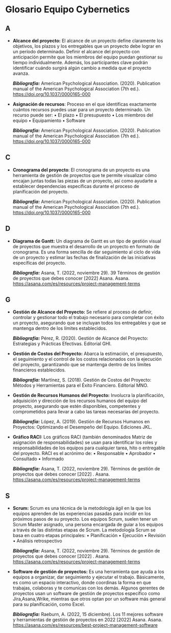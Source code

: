 # Glosario Equipo Cybernetics 

## A

* **Alcance del proyecto:** El alcance de un proyecto define claramente los objetivos, los plazos y los entregables que un proyecto debe lograr en un período determinado. Definir el alcance del proyecto con anticipación permite que los miembros del equipo puedan gestionar su tiempo individualmente. Además, los participantes clave podrán identificar cuándo surgirá algún cambio a medida que el proyecto avanza.

  ***Bibliografía:*** American Psychological Association. (2020). Publication manual of the American Psychological Association (7th ed.). https://doi.org/10.1037/0000165-000


* **Asignación de recursos**: Proceso en el que identificas exactamente cuántos recursos puedes usar para un proyecto determinado. Un recurso puede ser:
•	El plazo
•	El presupuesto
•	Los miembros del equipo
•	Equipamiento
•	Software

  ***Bibliografía:*** American Psychological Association. (2020). Publication manual of the American Psychological Association (7th ed.). https://doi.org/10.1037/0000165-000


## C 


* **Cronograma del proyecto**: El cronograma de un proyecto es una herramienta de gestión de proyectos que te permite visualizar cómo encajan juntas todas las piezas de un proyecto, así como ayudarte a establecer dependencias específicas durante el proceso de planificación del proyecto.

  _**Bibliografía:**_ American Psychological Association. (2020). Publication manual of the American Psychological Association (7th ed.). https://doi.org/10.1037/0000165-000



## D 


* **Diagrama de Gantt:** Un diagrama de Gantt es un tipo de gestión visual de proyectos que muestra el desarrollo de un proyecto en formato de cronograma. Es una forma sencilla de dar seguimiento al ciclo de vida de un proyecto y estimar las fechas de finalización de las iniciativas específicas del proyecto.

  ***Bibliografía:*** Asana, T. (2022, noviembre 29). 39 Términos de gestión de proyectos que debes conocer [2022] Asana. Asana. https://asana.com/es/resources/project-management-terms



## G 

* **Gestión de Alcance del Proyecto:** Se refiere al proceso de definir, controlar y gestionar todo el trabajo necesario para completar con éxito un proyecto, asegurando que se incluyan todos los entregables y que se mantenga dentro de los límites establecidos.

  ***Bibliografía:*** Pérez, R. (2020). Gestión de Alcance del Proyecto: Estrategias y Prácticas Efectivas. Editorial GHI.


* **Gestión de Costos del Proyecto:** Abarca la estimación, el presupuesto, el seguimiento y el control de los costos relacionados con la ejecución del proyecto, garantizando que se mantenga dentro de los límites financieros establecidos.

  ***Bibliografía:*** Martínez, S. (2018). Gestión de Costos del Proyecto: Métodos y Herramientas para el Éxito Financiero. Editorial MNO.


* **Gestión de Recursos Humanos del Proyecto:** Involucra la planificación, adquisición y dirección de los recursos humanos del equipo del proyecto, asegurando que estén disponibles, competentes y comprometidos para llevar a cabo las tareas necesarias del proyecto.

   ***Bibliografía:*** López, A. (2019). Gestión de Recursos Humanos en Proyectos: Optimizando el Desempeño del Equipo. Ediciones JKL.


* **Gráfico RACI:** Los gráficos RACI (también denominados Matriz de asignación de responsabilidades) se usan para identificar los roles y responsabilidades de los equipos para cualquier tarea, hito o entregable del proyecto. RACI es el acrónimo de:
 •	Responsable
•	Aprobador
•	Consultado
•	Informado

     ***Bibliografía:*** Asana, T. (2022, noviembre 29). Términos de gestión de proyectos que debes conocer [2022]  . Asana. https://asana.com/es/resources/project-management-terms



## S 

* **Scrum:** Scrum es una técnica de la metodología ágil en la que los equipos aprenden de las experiencias pasadas para incidir en los próximos pasos de su proyecto. Los equipos Scrum, suelen tener un Scrum Master asignado, una persona encargada de guiar a los equipos a través de las distintas etapas de Scrum.
La metodología Scrum se basa en cuatro etapas principales:
  •	Planificación
  •	Ejecución
  •	Revisión
  •	Análisis retrospectivo

   ***Bibliografía:*** Asana, T. (2022, noviembre 29). Términos de gestión de proyectos que debes conocer [2022] . Asana. https://asana.com/es/resources/project-management-terms


* **Software de gestión de proyectos:** Es una herramienta que ayuda a los equipos a organizar, dar seguimiento y ejecutar el trabajo.  Básicamente, es como un espacio interactivo, donde coordinas la forma en que trabajas, colaboras y te comunicas con los demás. Algunos gerentes de proyectos usan un software de gestión de proyectos específico como Jira,Asana,Wrike, mientras que otros optan por un software más general para su planificación, como Excel.

  ***Bibliografía:*** Raeburn, A. (2022, 15 diciembre). Los 11 mejores software y herramientas de gestión de proyectos en 2022 [2022] Asana. Asana. https://asana.com/es/resources/best-project-management-software


